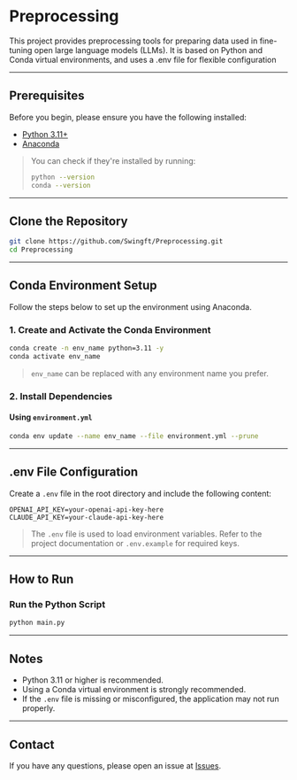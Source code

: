 # Preprocessing

This project provides preprocessing tools for preparing data used in fine-tuning open large language models (LLMs).
It is based on Python and Conda virtual environments, and uses a .env file for flexible configuration

---

## Prerequisites

Before you begin, please ensure you have the following installed:

- [Python 3.11+](https://www.python.org/downloads/)
- [Anaconda](https://www.anaconda.com/products/distribution)

> You can check if they're installed by running:
>
> ```bash
> python --version
> conda --version
> ```

---

## Clone the Repository

```bash
git clone https://github.com/Swingft/Preprocessing.git
cd Preprocessing
```

---

## Conda Environment Setup

Follow the steps below to set up the environment using Anaconda.

### 1. Create and Activate the Conda Environment

```bash
conda create -n env_name python=3.11 -y
conda activate env_name
```

> `env_name` can be replaced with any environment name you prefer.

### 2. Install Dependencies

#### Using `environment.yml`

```bash
conda env update --name env_name --file environment.yml --prune
```

---

## .env File Configuration

Create a `.env` file in the root directory and include the following content:

```
OPENAI_API_KEY=your-openai-api-key-here
CLAUDE_API_KEY=your-claude-api-key-here
```

> The `.env` file is used to load environment variables. Refer to the project documentation or `.env.example` for required keys.

---

## How to Run

### Run the Python Script

```bash
python main.py
```

---

## Notes

- Python 3.11 or higher is recommended.
- Using a Conda virtual environment is strongly recommended.
- If the `.env` file is missing or misconfigured, the application may not run properly.

---

## Contact

If you have any questions, please open an issue at [Issues](https://github.com/Swingft/Preprocessing/issues).

